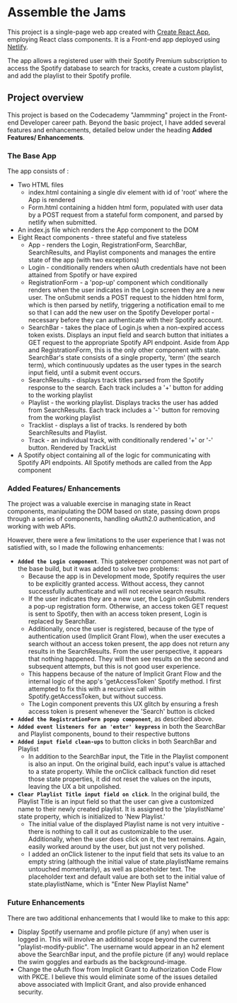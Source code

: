 # Assemble the Jams

This project is a single-page web app created with [Create React App](https://create-react-app.dev/), employing React class components.  It is a Front-end app deployed using [Netlify](https://www.netlify.com/).

The app allows a registered user with their Spotify Premium subscription to access the Spotify database to search for tracks, create a custom playlist, and add the playlist to their Spotify profile.

## Project overview

This project is based on the Codecademy "Jammming" project in the Front-end Developer career path.  Beyond the basic project, I have added several features and enhancements, detailed below under the heading **Added Features/ Enhancements**.

### The Base App

The app consists of :

  * Two HTML files
    - index.html containing a single div element with id of 'root' where the App is rendered
    - Form.html containing a hidden html form, populated with user data by a POST request from a stateful form component, and parsed by netlify when submitted.
  * An index.js file which renders the App component to the DOM
  * Eight React components - three stateful and five stateless
    - App - renders the Login, RegistrationForm, SearchBar, SearchResults, and Playlist components and manages the entire state of the app (with two exceptions)
    - Login - conditionally renders when oAuth credentials have not been attained from Spotify or have expired
    - RegistrationForm - a 'pop-up' component which conditionally renders when the user indicates in the Login screen they are a new user. The onSubmit sends a POST request to the hidden html form, which is then parsed by netlify, triggering a notification email to me so that I can add the new user on the Spotify Developer portal - necessary before they can authenticate with their Spotify account.
    - SearchBar - takes the place of Login.js when a non-expired access token exists.  Displays an input field and search button that initiates a GET request to the appropriate Spotify API endpoint. Aside from App and RegistrationForm, this is the only other component with state.  SearchBar's state consists of a single property, 'term' (the search term), which continuously updates as the user types in the search input field, until a submit event occurs.
    - SearchResults - displays track titles parsed from the Spotify response to the search.  Each track includes a '+' button for adding to the working playlist
    - Playlist - the working playlist.  Displays tracks the user has added from SearchResults.  Each track includes a '-' button for removing from the working playlist
    - Tracklist - displays a list of tracks.  Is rendered by both SearchResults and Playlist.
    - Track - an individual track, with conditionally rendered '+' or '-' button.  Rendered by TrackList
  * A Spotify object containing all of the logic for communicating with Spotify API endpoints.  All Spotify methods are called from the App component

### Added Features/ Enhancements

The project was a valuable exercise in managing state in React components, manipulating the DOM based on state, passing down props through a series of components, handling oAuth2.0 authentication, and working with web APIs.

However, there were a few limitations to the user experience that I was not satisfied with, so I made the following enhancements:

  * **`Added the Login component`**.  This gatekeeper component was not part of the base build, but it was added to solve two problems:
    - Because the app is in Development mode, Spotify requires the user to be explicitly granted access.  Without access, they cannot successfully authenticate and will not receive search results.
    - If the user indicates they are a new user, the Login onSubmit renders a pop-up registration form.  Otherwise, an access token GET request is sent to Spotify, then with an access token present, Login is replaced by SearchBar.
    - Additionally, once the user is registered, because of the type of authentication used (Implicit Grant Flow), when the user executes a search without an access token present, the app does not return any results in the SearchResults.  From the user perspective, it appears that nothing happened.  They will then see results on the second and subsequent attempts, but this is not good user experience.
    - This happens because of the nature of Implicit Grant Flow and the internal logic of the app's 'getAccessToken' Spotify method.  I first attempted to fix this with a recursive call within Spotify.getAccessToken, but without success.
    - The Login component prevents this UX glitch by ensuring a fresh access token is present whenever the 'Search' button is clicked
  * **`Added the RegistrationForm popup component`**, as described above.
  * **`Added event listeners for an 'enter' keypress`** in both the SearchBar and Playlist components, bound to their respective buttons
  * **`Added input field clean-ups`** to button clicks in both SearchBar and Playlist
    - In addition to the SearchBar input, the Title in the Playlist component is also an input.  On the original build, each input's value is attached to a state property.  While the onClick callback function did reset those state properties, it did not reset the values on the inputs, leaving the UX a bit unpolished.
  * **`Clear Playlist Title input field on click`**.  In the original build, the Playlist Title is an input field so that the user can give a customized name to their newly created playlist.  It is assigned to the 'playlistName' state property, which is initialized to 'New Playlist.'
    - The initial value of the displayed Playlist name is not very intuitive - there is nothing to call it out as customizable to the user.  Additionally, when the user does click on it, the text remains.  Again, easily worked around by the user, but just not very polished.
    - I added an onClick listener to the input field that sets its value to an empty string (although the initial value of state.playlistName remains untouched momentarily), as well as placeholder text.  The placeholder text and default value are both set to the initial value of state.playlistName, which is "Enter New Playlist Name"

### Future Enhancements

There are two additional enhancements that I would like to make to this app:

  * Display Spotify username and profile picture (if any) when user is logged in.  This will involve an additional scope beyond the current "playlist-modify-public".  The username would appear in an h2 element above the SearchBar input, and the profile picture (if any) would replace the swim goggles and earbuds as the background-image.
  * Change the oAuth flow from Implicit Grant to Authorization Code Flow with PKCE.  I believe this would eliminate some of the issues detailed above associated with Implicit Grant, and also provide enhanced security.
